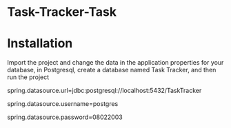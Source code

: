 # Task-Tracker-Task
# Installation
Import the project and change the data in the application properties for your database,
in Postgresql, create a database named Task Tracker, and then run the project

spring.datasource.url=jdbc:postgresql://localhost:5432/TaskTracker

spring.datasource.username=postgres

spring.datasource.password=08022003
